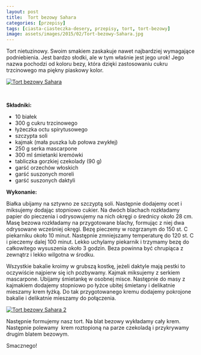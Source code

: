 ```yaml
---
layout: post
title:  Tort bezowy Sahara
categories: [przepisy]
tags: [ciasta-ciasteczka-desery, przepisy, tort, tort-bezowy]
image: assets/images/2015/02/Tort-bezowy-Sahara.jpg
---
```

Tort nietuzinowy. Swoim smakiem zaskakuje nawet najbardziej wymagające podniebienia. Jest bardzo słodki, ale w tym właśnie jest jego urok! Jego nazwa pochodzi od koloru bezy, która dzięki zastosowaniu cukru trzcinowego ma piękny piaskowy kolor.

[![Tort bezowy Sahara](http://kobieta-ze-smakiem.pl/wp-content/uploads/2015/02/Tort-bezowy-Sahara-300x222.jpg)](http://kobieta-ze-smakiem.pl/wp-content/uploads/2015/02/Tort-bezowy-Sahara.jpg)

 


**Składniki:**
* 10 białek
* 300 g cukru trzcinowego
* łyżeczka octu spirytusowego
* szczypta soli
* kajmak (mała puszka lub połowa zwykłej)
* 250 g serka mascarpone
* 300 ml śmietanki kremówki
* tabliczka gorzkiej czekolady (90 g)
* garść orzechów włoskich
* garść suszonych moreli
* garść suszonych daktyli


**Wykonanie:**

Białka ubijamy na sztywno ze szczyptą soli. Następnie dodajemy ocet i miksujemy dodając stopniowo cukier. Na dwóch blachach rozkładamy papier do pieczenia i odrysowujemy na nich okręgi o średnicy około 28 cm. Masę bezowa rozkładamy na przygotowane blachy, formując z niej dwa odrysowane wcześniej okręgi. Bezę pieczemy w rozgrzanym do 150 st. C piekarniku około 10 minut. Następnie zmniejszamy temperaturę do 120 st. C i pieczemy dalej 100 minut. Lekko uchylamy piekarnik i trzymamy bezę do całkowitego wysuszenia około 3 godzin. Beza powinna być chrupiąca z zewnątrz i lekko wilgotna w środku.

Wszystkie bakalie kroimy w grubszą kostkę, jeżeli daktyle mają pestki to oczywiście najpierw się ich pozbywamy. Kajmak miksujemy z serkiem mascarpone. Ubijamy śmietankę w osobnej misce. Następnie do masy z kajmakiem dodajemy stopniowo po łyżce ubitej śmietany i delikatnie mieszamy krem łyżką. Do tak przygotowanego kremu dodajemy pokrojone bakalie i delikatnie mieszamy do połączenia.

[![Tort bezowy Sahara 2](http://kobieta-ze-smakiem.pl/wp-content/uploads/2015/02/Tort-bezowy-Sahara-2-300x222.jpg)](http://kobieta-ze-smakiem.pl/wp-content/uploads/2015/02/Tort-bezowy-Sahara-2.jpg)

Następnie formujemy nasz tort. Na blat bezowy wykładamy cały krem. Następnie polewamy  krem roztopioną na parze czekoladą i przykrywamy drugim blatem bezowym.

Smacznego!
    